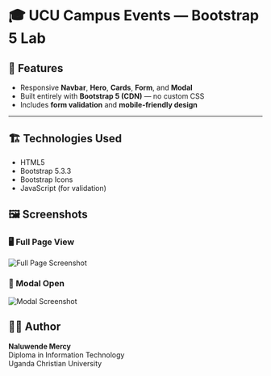 # 🎓 UCU Campus Events — Bootstrap 5 Lab

## 🧱 Features
- Responsive **Navbar**, **Hero**, **Cards**, **Form**, and **Modal**
- Built entirely with **Bootstrap 5 (CDN)** — no custom CSS
- Includes **form validation** and **mobile-friendly design**

---

## 🏗️ Technologies Used
- HTML5  
- Bootstrap 5.3.3  
- Bootstrap Icons  
- JavaScript (for validation)


## 🖼️ Screenshots

### 🖥️ Full Page View
![Full Page Screenshot](<img width="1366" height="768" alt="Screenshot (368)" src="https://github.com/user-attachments/assets/0b23fbfa-a7ff-4bf4-86e6-f652b0dc6ba6" />
)

### 💬 Modal Open
![Modal Screenshot](<img width="1366" height="768" alt="Screenshot (369)" src="https://github.com/user-attachments/assets/3997fed2-1ce0-4e10-ae33-93acd6ba8cee" />
)


## 👩‍💻 Author
**Naluwende Mercy**  
Diploma in Information Technology  
Uganda Christian University  
